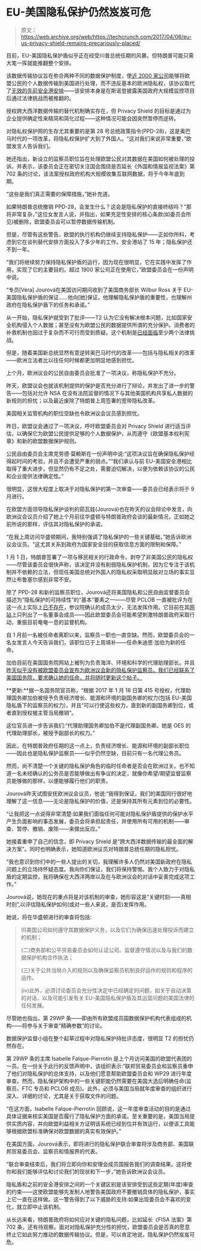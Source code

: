 # EU-美国隐私保护仍然岌岌可危 

> 原文：<https://web.archive.org/web/https://techcrunch.com/2017/04/06/eu-us-privacy-shield-remains-precariously-placed/>

目前，EU-美国隐私保护盾似乎正在经受川普总统任期的风暴。但特朗普可能只需大笔一挥就能推翻整个安排。

该数据传输协议旨在弥合两种不同的数据保护制度，使[近 2000 家公司](https://web.archive.org/web/20221217072000/https://www.privacyshield.gov/list)能够将欧盟公民的个人数据传输到美国进行处理，而不违反基本的欧洲隐私权，该协议取代了[无效的先前安全港安排](https://web.archive.org/web/20221217072000/https://techcrunch.com/2015/10/06/europes-top-court-strikes-down-safe-harbor-data-transfer-agreement-with-u-s/)——该安排本身是在斯诺登披露美国政府大规模监控项目后通过法律挑战而被推翻的。

授权跨大西洋数据传输的替代机制确实存在，但 Privacy Shield 的目标是通过为企业提供确定性来精简和简化过程——这种情况可能会因突然暂停而逆转。

对隐私权保护网的生存尤其重要的是第 28 号总统政策指令(PPD-28)，这是奥巴马时代的一项改革，将隐私权保护扩大到了外国人。“这对我们来说非常重要，”欧盟发言人告诉我们。

她还指出，新设立的监察员职位旨在处理欧盟公民对其数据在美国如何被处理的投诉。并表示，该委员会正在密切关注国会围绕是否延长《外国和情报监视法案》第 702 条的讨论，该法案授权政府机构大规模收集互联网数据，将于今年年底到期。

“这些是我们真正需要的保障措施，”她补充道。

如果特朗普总统撤销 PPD-28，会发生什么？这会是隐私保护的直接终结吗？“那将非常复杂，”这位女发言人说，并指出，如果充足性安排的核心条款(如委员会所见)被删除，欧盟委员会可以暂停数据传输机制。

但是，尽管有这些警告，欧盟的执行机构仍继续支持隐私保护——正如你所料，考虑到它在谈判替代安排方面投入了多少年的工作。安全港站了 15 年；隐私保护还不到一年。

“我们将继续努力保持隐私保护盾的运行，因为现在很明显，它在实践中发挥了作用，实现了它的主要目的。超过 1900 家公司正在使用它，”欧盟委员会在一份声明中说。

“专员[Vera] Jourová在美国访问期间收到了美国商务部长 Wilbur Ross 关于 EU-美国隐私保护盾的保证……他向[她]保证，他理解隐私保护盾的重要性，也理解州政府在隐私保护盾下的任务和承诺。”

从一开始，隐私保护就受到了批评——T2 认为它没有解决根本问题，比如国家安全机构侵入个人数据；甚至没有为欧盟公民的数据提供所谓的充分保护。消费者的补救机制也因过于复杂而不可行而受到质疑。这个机制是[已经面临](https://web.archive.org/web/20221217072000/https://techcrunch.com/2016/10/27/eu-us-privacy-shield-data-transfer-deal-faces-legal-challenge/)至少两个法律挑战。

但是，随着美国新总统显然有意逆转奥巴马时代的改革——包括与隐私相关的改革——欧洲立法者比以往任何时候都更加明显地感到担忧。

上个月，欧洲议会的公民自由委员会批准了一项决议，称隐私保护不充分。

昨天，欧盟议会也就该机制提供的保护是否充分进行了辩论，并发出了进一步的警告——包括对允许 NSA 在没有法院监督的情况下与其他美国机构共享私人数据的新规则的担忧；以及最近废除了特朗普上周签署的宽带隐私改革。

美国相关监管机构的职位空缺也令欧洲议会议员感到担忧。

昨日，欧盟议会通过了一项决议，呼吁欧盟委员会对 Privacy Shield 进行适当评估，以确保它为欧盟公民提供足够的个人数据保护，从而遵守《欧盟基本权利宪章》和新的欧盟数据保护规则。

公民自由委员会主席克劳德·莫赖斯在一份声明中说:“这项决议旨在确保隐私保护经得起时间的考验，并且不会遭受严重的弱点。”“我们承认与前 EU-美国安全港相比取得了重大进步，但显然仍有不足之处，需要迫切解决，以便为依赖该协议的公民和企业提供法律确定性。”

很明显，这很大程度上取决于对隐私保护的第一次审查——委员会已经表示将于 9 月进行。

在欧盟方面领导隐私保护谈判的茹瓦娃(Jourová)也在昨天的议会辩论中发言，向欧洲议会议员介绍了她上个月前往华盛顿与特朗普政府会谈的最新情况，正如她之前所说的那样，评估其对隐私保护的承诺。

“在我上周访问华盛顿期间，我特别强调了隐私保护的一些关键基础，”她告诉欧洲议会议员。“这尤其关系到政府为国家安全目的获取信息方面的限制和保障。”

1 月 1 日，特朗普签署了一项与移民相关的行政命令，剥夺了非美国公民的隐私权——尽管该委员会很快声称，该决定并没有削弱隐私保护机制，因为它专注于该机制并不依赖的立法，但现任美国总统对外国人的隐私权采取明显敌对立场的事实显然让布鲁塞尔感到非常不安。

除了 PPD-28 和新的监察员职位，Jourová还将美国隐私和公民自由监督委员会描述为“隐私保护的可持续性”的“基本”要素之一——尽管 PCLOB 一直被批评为在这一点上实际上[已不存在](https://web.archive.org/web/20221217072000/http://www.politico.com/agenda/story/2017/01/privacy-board-trump-national-security-000264)，参议院确认的成员太少，无法发挥作用。它目前在其[网站](https://web.archive.org/web/20221217072000/https://www.pclob.gov/about-us/board.html)上只列出了一名董事会成员——因此欧盟委员会可能希望刺激特朗普政府采取行动，重振目前奄奄一息的监督机构。

自 1 月前一名被任命者离职以来，监察员一职也一直空缺。然而，欧盟委员会的一名女发言人今天告诉我们，该职位已于上周填补——任命朱迪思·加伯为新的任命。

加伯目前在美国国务院网站上被列为负责海洋、环境和科学的代理助理部长。并且[昨天似乎没有被欧盟委员会宣布为欧洲议会新的隐私保护监察员。我们已经联系了美国国务院，要求确认她的任命，并将随时更新这个帖子。](https://web.archive.org/web/20221217072000/https://twitter.com/SophieintVeld)

**更新:**据一名国务院官员称，“根据 2017 年 1 月 18 日第 415 号授权，代理助理国务卿加伯被授予负责经济增长、能源和环境的副国务卿的权力(包括 EU-美国隐私盾下的监察员的权力)，并且“可以行使这些权力，直到新的副国务卿到位，或者直到授权被主管当局撤销”。

这位官员进一步告诉我们:“代理助理国务卿加伯不是代理副国务卿。她是 OES 的代理助理部长，被授予副部长的权力。”

因此，在特朗普政府任期的这一点上，负责经济增长、能源和环境的副部长职位——因此也是隐私保护监察员——似乎仍然空缺，目前只有一名代理公务员。

然而，尚不清楚一个关键的隐私保护角色的临时任命者是否会在欧洲过关。也不知道一名未经确认的公务员是否能够做出有争议的决定，就像你希望/期望监督监察员能够做的那样，以便能够履行他们的职责。

Jourová昨天试图安抚欧洲议会议员，他说:“我得到保证，我们的美国同行很好地理解了这一信息——无论是隐私保护的价值，还是保持其所有元素到位的必要性。

“让我把这一点说得非常清楚:如果我们面临任何可能对隐私保护盾提供的保护水平产生负面影响的事态发展，委员会将承担起责任，并使用所有可用的机制——审查、暂停、撤销、废除——来做出反应。”

她接着重申了自己的信念，即 Privacy Shield 是“跨大西洋数据传输的最全面的解决方案”。同时也明确表示，她知道欧洲议员对特朗普总统任期的隐私担忧。

“我也意识到你们中的一些人提出的关切，我理解许多人仍然对美国新政府在隐私问题上的立场持怀疑态度。我向你们保证，我们将保持警惕。我个人致力于对隐私盾的定期监控，我将确保在大西洋两岸以及在与欧洲议会的对话中妥善完成这项工作。”

Jourová说，她现在的重点将是对该机制的审查，她形容这是“关键时刻——真相时刻”,以评估隐私保护如何(或对一些人来说，是否)发挥作用。

她说，将在华盛顿进行的审查将包括:

> (I)美国公司如何遵守其数据保护义务，以及它们为确保迅速处理投诉而建立的机制；
> 
> (二)商务部和公平贸易委员会如何认证公司、监督遵守情况以及与我们的数据保护机构合作执法；
> 
> (三)关于公共当局介入的规则以及确保监察员机制良好运作的规则和程序的运作。
> 
> (iv)此外，必须讨论委员会充分性决定中已经确定的问题，如关于自动决策的对话，以及可能引发有关 EU-美国隐私保护盾及其运营问题的美国法律的任何发展。

尽管她也指出，第 29WP 条——即由所有欧盟成员国数据保护机构代表组成的机构——将参与关于审查“精确参数”的讨论。

数据保护监督小组在整个起草过程中对隐私保护持批评态度，很明显 T2 的担忧仍然存在。

第 29WP 条的主席 Isabelle Falque-Pierrotin 是上个月访问美国的欧盟代表团的一员。在一份关于此行的反馈声明中，该组织表示:“联邦贸易委员会和监察员重申了他们对隐私保护的总体支持，以及他们愿意帮助欧盟委员会和 WP29 进行年度审查。然而，隐私保护架构中的一些关键职能仍然需要在美国大选后明确任命(监察员、FTC 专员和 PCLOB 成员)。此外，必须与美国当局就年度审查的组织进行深入、详细的讨论，尤其是关于获取文件的问题。

“在这方面，Isabelle Falque-Pierrotin 回顾说，这一年度审查活动的目的是通过具体证据来核实美国是否履行了隐私保护方面的承诺。至关重要的是，美国当局提供实质内容，并向欧盟利益相关方证明该系统已经到位并有效运行，以便该工具能够根据欧盟标准确保对欧盟数据的真实有效保护。”

在美国方面，Jourová表示，即将进行的隐私保护联合审查将涉及商务部、美国联邦贸易委员会、监察员和情报界的代表。

“联合审查结束后，我们将立即向你和安理会成员国报告我们的调查结果。这将使你和我们能够评估和讨论我们的现状和下一步，”她告诉欧洲议会议员。

隐私盾和之前的安全港安排之间的一个关键区别是该安排受到这些定期(年度)审查的约束——这使欧盟能够先发制人地警告美国政府不要撤销具体的隐私保护，事实上它一直在这样做。这一警告得到了以下威胁的支持:如果出现委员会不喜欢的变化，就立即中止该机制。

从长远来看，特朗普政府将如何应对关键的隐私问题，比如延长《FISA 法案》第 702 条，还有待观察。面对对隐私保护充分性的担忧，欧盟委员会是否真的愿意终止它如此努力推动的数据传输协议。但是，可以肯定地说，隐私保护仍然岌岌可危。